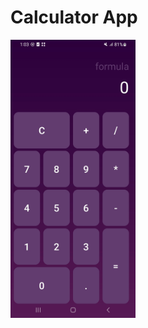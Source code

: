# Calculator App
<img src ="https://github.com/Sandeep-coder-app/Calculator-App/blob/master/Screenshot_20240117_010321_Calculator.jpg"  width = 200/>
